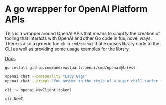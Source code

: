 # A go wrapper for OpenAI Platform APIs

This is a wrapper around OpenAI APIs that means to simplify the creation of
tooling that interacts with OpenAI and other Go code in fun, novel ways. There
is also a generic fun cli in `cmd/openai` that exposes library code to the CLI
as well as providing some usage examples for the library.

[Docs](https://pkg.go.dev/github.com/andrewstuart/openai)

```bash
go install github.com/andrewstuart/openai/cmd/openai@latest

openai chat --personality "Lady Gaga"
openai chat --prompt "You answer in the style of a super chill surfer from southern california."
```

```go
cli := openai.NewClient(token)

cli.NewC
